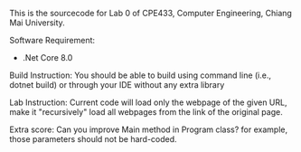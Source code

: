 This is the sourcecode for Lab 0 of CPE433, Computer Engineering, Chiang Mai University.

Software Requirement:
- .Net Core 8.0

Build Instruction:
You should be able to build using command line (i.e., dotnet build) or through your IDE without any extra library

Lab Instruction:
Current code will load only the webpage of the given URL, make it "recursively" load all webpages from the link of the original page.

Extra score:
Can you improve Main method in Program class? for example, those parameters should not be hard-coded.
